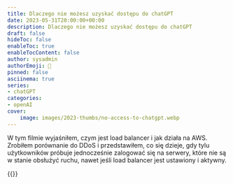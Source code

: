 ```yaml
---
title: Dlaczego nie możesz uzyskać dostępu do chatGPT
date: 2023-05-31T20:00:00+00:00
description: Dlaczego nie możesz uzyskać dostępu do chatGPT
draft: false
hideToc: false
enableToc: true
enableTocContent: false
author: sysadmin
authorEmoji: 🐧
pinned: false
asciinema: true
series:
- chatGPT
categories:
- openAI
cover:
    image: images/2023-thumbs/no-access-to-chatgpt.webp
---
```

W tym filmie wyjaśniłem, czym jest load balancer i jak działa na AWS. Zrobiłem porównanie do DDoS i przedstawiłem, co się dzieje, gdy tylu użytkowników próbuje jednocześnie zalogować się na serwery, które nie są w stanie obsłużyć ruchu, nawet jeśli load balancer jest ustawiony i aktywny.

{{<youtube IloQaoZqvWY>}}